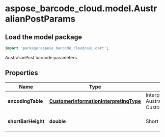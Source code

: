 # aspose_barcode_cloud.model.AustralianPostParams

## Load the model package

```dart
import 'package:aspose_barcode_cloud/api.dart';
```
AustralianPost barcode parameters.

## Properties

Name | Type | Description | Notes
---- | ---- | ----------- | -----
**encodingTable** | [**CustomerInformationInterpretingType**](CustomerInformationInterpretingType.md) | Interpreting type for the Customer Information of AustralianPost, default to CustomerInformationInterpretingType.Other\&quot; | [optional] [default to null]
**shortBarHeight** | **double** | Short bar&#39;s height of AustralianPost barcode. | [optional] [default to null]

